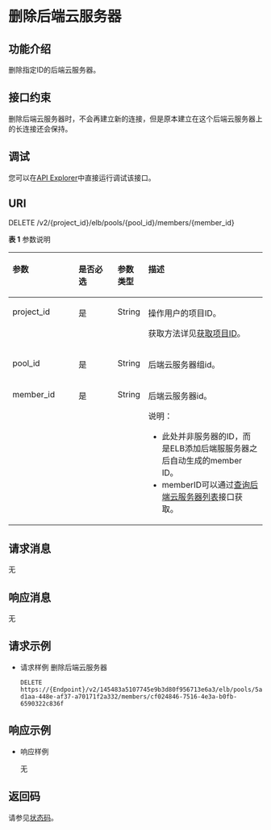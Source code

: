 # 删除后端云服务器<a name="elb_qy_hd_0006"></a>

## 功能介绍<a name="elb_zq_hd_0005_zh-cn_topic_0049139659_section26102093"></a>

删除指定ID的后端云服务器。

## 接口约束<a name="elb_zq_hd_0005_zh-cn_topic_0049139659_section33894784"></a>

删除后端云服务器时，不会再建立新的连接，但是原本建立在这个后端云服务器上的长连接还会保持。

## 调试<a name="section3683205810399"></a>

您可以在[API Explorer](https://apiexplorer.developer.huaweicloud.com/apiexplorer/doc?product=ELB&api=DeleteMember&version=v2)中直接运行调试该接口。

## URI<a name="elb_zq_hd_0005_section130145411433"></a>

DELETE /v2/\{project\_id\}/elb/pools/\{pool\_id\}/members/\{member\_id\}

**表 1**  参数说明

<a name="elb_zq_hd_0005_table051172614182"></a>
<table><thead align="left"><tr id="elb_zq_hd_0005_row1311718267180"><th class="cellrowborder" valign="top" width="26.442644264426445%" id="mcps1.2.5.1.1"><p id="elb_zq_hd_0005_p611782612183"><a name="elb_zq_hd_0005_p611782612183"></a><a name="elb_zq_hd_0005_p611782612183"></a>参数</p>
</th>
<th class="cellrowborder" valign="top" width="16.101610161016104%" id="mcps1.2.5.1.2"><p id="elb_zq_hd_0005_p7117192641812"><a name="elb_zq_hd_0005_p7117192641812"></a><a name="elb_zq_hd_0005_p7117192641812"></a>是否必选</p>
</th>
<th class="cellrowborder" valign="top" width="9.160916091609161%" id="mcps1.2.5.1.3"><p id="elb_zq_hd_0005_p171175268189"><a name="elb_zq_hd_0005_p171175268189"></a><a name="elb_zq_hd_0005_p171175268189"></a>参数类型</p>
</th>
<th class="cellrowborder" valign="top" width="48.294829482948295%" id="mcps1.2.5.1.4"><p id="elb_zq_hd_0005_p211762661812"><a name="elb_zq_hd_0005_p211762661812"></a><a name="elb_zq_hd_0005_p211762661812"></a>描述</p>
</th>
</tr>
</thead>
<tbody><tr id="row131020222503"><td class="cellrowborder" valign="top" width="26.442644264426445%" headers="mcps1.2.5.1.1 "><p id="p1399071505415"><a name="p1399071505415"></a><a name="p1399071505415"></a>project_id</p>
</td>
<td class="cellrowborder" valign="top" width="16.101610161016104%" headers="mcps1.2.5.1.2 "><p id="zh-cn_topic_0020100158_p557643211309"><a name="zh-cn_topic_0020100158_p557643211309"></a><a name="zh-cn_topic_0020100158_p557643211309"></a>是</p>
</td>
<td class="cellrowborder" valign="top" width="9.160916091609161%" headers="mcps1.2.5.1.3 "><p id="zh-cn_topic_0020100158_p6162677511304"><a name="zh-cn_topic_0020100158_p6162677511304"></a><a name="zh-cn_topic_0020100158_p6162677511304"></a>String</p>
</td>
<td class="cellrowborder" valign="top" width="48.294829482948295%" headers="mcps1.2.5.1.4 "><p id="zh-cn_topic_0020100158_p35845144113012"><a name="zh-cn_topic_0020100158_p35845144113012"></a><a name="zh-cn_topic_0020100158_p35845144113012"></a>操作用户的项目ID。</p>
<p id="p8222164914610"><a name="p8222164914610"></a><a name="p8222164914610"></a>获取方法详见<a href="获取项目ID.md">获取项目ID</a>。</p>
</td>
</tr>
<tr id="elb_zq_hd_0005_row711782621810"><td class="cellrowborder" valign="top" width="26.442644264426445%" headers="mcps1.2.5.1.1 "><p id="elb_zq_hd_0005_p61171126181819"><a name="elb_zq_hd_0005_p61171126181819"></a><a name="elb_zq_hd_0005_p61171126181819"></a>pool_id</p>
</td>
<td class="cellrowborder" valign="top" width="16.101610161016104%" headers="mcps1.2.5.1.2 "><p id="elb_zq_hd_0005_p3118172691814"><a name="elb_zq_hd_0005_p3118172691814"></a><a name="elb_zq_hd_0005_p3118172691814"></a>是</p>
</td>
<td class="cellrowborder" valign="top" width="9.160916091609161%" headers="mcps1.2.5.1.3 "><p id="p13384182162714"><a name="p13384182162714"></a><a name="p13384182162714"></a>String</p>
</td>
<td class="cellrowborder" valign="top" width="48.294829482948295%" headers="mcps1.2.5.1.4 "><p id="elb_zq_hd_0005_p4118132613185"><a name="elb_zq_hd_0005_p4118132613185"></a><a name="elb_zq_hd_0005_p4118132613185"></a>后端云服务器组id。</p>
</td>
</tr>
<tr id="elb_zq_hd_0005_row1011872641818"><td class="cellrowborder" valign="top" width="26.442644264426445%" headers="mcps1.2.5.1.1 "><p id="elb_zq_hd_0005_p18118142615182"><a name="elb_zq_hd_0005_p18118142615182"></a><a name="elb_zq_hd_0005_p18118142615182"></a>member_id</p>
</td>
<td class="cellrowborder" valign="top" width="16.101610161016104%" headers="mcps1.2.5.1.2 "><p id="elb_zq_hd_0005_p18118326181819"><a name="elb_zq_hd_0005_p18118326181819"></a><a name="elb_zq_hd_0005_p18118326181819"></a>是</p>
</td>
<td class="cellrowborder" valign="top" width="9.160916091609161%" headers="mcps1.2.5.1.3 "><p id="p8358142313272"><a name="p8358142313272"></a><a name="p8358142313272"></a>String</p>
</td>
<td class="cellrowborder" valign="top" width="48.294829482948295%" headers="mcps1.2.5.1.4 "><p id="elb_zq_hd_0005_p13118142691814"><a name="elb_zq_hd_0005_p13118142691814"></a><a name="elb_zq_hd_0005_p13118142691814"></a>后端云服务器id。</p>
<div class="note" id="note7511525205310"><a name="note7511525205310"></a><a name="note7511525205310"></a><span class="notetitle"> 说明： </span><div class="notebody"><a name="elb_qy_hd_0003_ul06815265511"></a><a name="elb_qy_hd_0003_ul06815265511"></a><ul id="elb_qy_hd_0003_ul06815265511"><li>此处并非<span id="elb_qy_hd_0003_ph13530171519469"><a name="elb_qy_hd_0003_ph13530171519469"></a><a name="elb_qy_hd_0003_ph13530171519469"></a>服务器</span>的ID，而是ELB添加后端服<span id="elb_qy_hd_0003_ph2092414296464"><a name="elb_qy_hd_0003_ph2092414296464"></a><a name="elb_qy_hd_0003_ph2092414296464"></a>服务器</span>之后自动生成的member ID。</li><li>memberID可以通过<a href="查询后端云服务器列表.md">查询后端云服务器列表</a>接口获取。</li></ul>
</div></div>
</td>
</tr>
</tbody>
</table>

## 请求消息<a name="elb_zq_hd_0005_zh-cn_topic_0049139659_section13236018"></a>

无

## 响应消息<a name="elb_zq_hd_0005_zh-cn_topic_0049139659_section52015300"></a>

无

## 请求示例<a name="section93351811171010"></a>

-   请求样例 删除后端云服务器

    ```
    DELETE https://{Endpoint}/v2/145483a5107745e9b3d80f956713e6a3/elb/pools/5a9a3e9e-d1aa-448e-af37-a70171f2a332/members/cf024846-7516-4e3a-b0fb-6590322c836f
    ```


## 响应示例<a name="section99263566161"></a>

-   响应样例

    无


## 返回码<a name="elb_zq_hd_0005_zh-cn_topic_0049139655_section64643717"></a>

请参见[状态码](状态码.md)。


